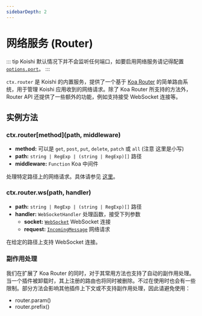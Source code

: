 ```yaml
---
sidebarDepth: 2
---
```


# 网络服务 (Router)

::: tip
Koishi 默认情况下并不会监听任何端口，如要启用网络服务请记得配置 [`options.port`](../core/app.md#options-port)。
:::

`ctx.router` 是 Koishi 的内置服务，提供了一个基于 [Koa Router](https://github.com/koajs/router) 的简单路由系统，用于管理 Koishi 应用收到的网络请求。除了 Koa Router 所支持的方法外，Router API 还提供了一些额外的功能，例如支持接受 WebSocket 连接等。

## 实例方法

### ctx.router[method](path, middleware)

- **method:** 可以是 `get`, `post`, `put`, `delete`, `patch` 或 `all` (注意 这里是小写)
- **path:** `string | RegExp | (string | RegExp)[]` 路径
- **middleware:** `Function` Koa 中间件

处理特定路径上的网络请求。具体请参见 [这里](https://github.com/koajs/router/blob/master/API.md)。

### ctx.router.ws(path, handler)

- **path:** `string | RegExp | (string | RegExp)[]` 路径
- **handler:** `WebSocketHandler` 处理函数，接受下列参数
  - **socket:** [`WebSocket`](https://github.com/websockets/ws/blob/master/doc/ws.md#class-websocket) WebSocket 连接
  - **request:** [`IncomingMessage`](https://nodejs.org/api/http.html#class-httpincomingmessage) 网络请求

在给定的路径上支持 WebSocket 连接。

### 副作用处理

我们在扩展了 Koa Router 的同时，对于其常用方法也支持了自动的副作用处理。当一个插件被卸载时，其上注册的路由也将同时被删除。不过在使用时也会有一些限制。部分方法会影响其他插件上下文或不支持副作用处理，因此请避免使用：

- router.param()
- router.prefix()
